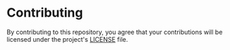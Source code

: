 # Contributing

By contributing to this repository, you agree that your contributions will be
licensed under the project's [LICENSE](/LICENSE) file.
